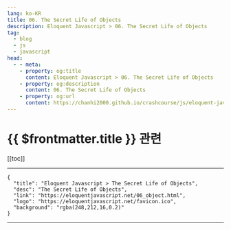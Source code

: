 ```yaml
---
lang: ko-KR
title: 06. The Secret Life of Objects
description: Eloquent Javascript > 06. The Secret Life of Objects
tag: 
  - blog
  - js
  - javascript
head:
  - - meta:
    - property: og:title
      content: Eloquent Javascript > 06. The Secret Life of Objects
    - property: og:description
      content: 06. The Secret Life of Objects
    - property: og:url
      content: https://chanhi2000.github.io/crashcourse/js/eloquent-javascript/06.html
---
```


# {{ $frontmatter.title }} 관련

[[toc]]

---

```component VPCard
{
  "title": "Eloquent Javascript > The Secret Life of Objects",
  "desc": "The Secret Life of Objects",
  "link": "https://eloquentjavascript.net/06_object.html",
  "logo": "https://eloquentjavascript.net/favicon.ico",
  "background": "rgba(248,212,16,0.2)"
}
```

---

<TagLinks />
